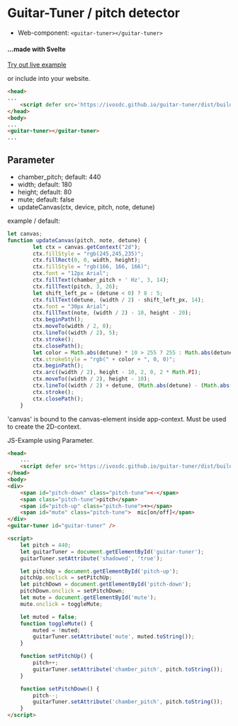 # Guitar-Tuner / pitch detector
- Web-component: `<guitar-tuner></guitar-tuner>`
#### ...made with Svelte

[Try out live example](https://ivosdc.github.io/guitar-tuner/dist "Guitar tuner Example")

or include into your website.
```html
<head>
...
    <script defer src='https://ivosdc.github.io/guitar-tuner/dist/build/guitar-tuner.js'></script>
</head>
<body>
...
<guitar-tuner></guitar-tuner>
...
```

## Parameter
- chamber_pitch; default: 440
- width; default: 180
- height; default: 80
- mute; default: false
- updateCanvas(ctx, device, pitch, note, detune)

example / default:
```js
let canvas;
function updateCanvas(pitch, note, detune) {
        let ctx = canvas.getContext("2d");
        ctx.fillStyle = "rgb(245,245,235)";
        ctx.fillRect(0, 0, width, height);
        ctx.fillStyle = "rgb(166, 166, 166)";
        ctx.font = "12px Arial";
        ctx.fillText(chamber_pitch + ' Hz', 3, 14);
        ctx.fillText(pitch, 3, 26);
        let shift_left_px = (detune < 0) ? 8 : 5;
        ctx.fillText(detune, (width / 2) - shift_left_px, 14);
        ctx.font = "30px Arial";
        ctx.fillText(note, (width / 2) - 10, height - 20);
        ctx.beginPath();
        ctx.moveTo(width / 2, 0);
        ctx.lineTo((width / 2), 5);
        ctx.stroke();
        ctx.closePath();
        let color = Math.abs(detune) * 10 > 255 ? 255 : Math.abs(detune) * 10;
        ctx.strokeStyle = "rgb(" + color + ", 0, 0)";
        ctx.beginPath();
        ctx.arc((width / 2), height - 10, 2, 0, 2 * Math.PI);
        ctx.moveTo((width / 2), height - 10);
        ctx.lineTo((width / 2) + detune, (Math.abs(detune) - (Math.abs(Math.round(detune / 3)))) + 10);
        ctx.stroke();
        ctx.closePath();
    }
```

'canvas' is bound to the canvas-element inside app-context. Must be used to create the 2D-context.


JS-Example using Parameter.
```html
<head>
    ...
    <script defer src='https://ivosdc.github.io/guitar-tuner/dist/build/guitar-tuner.js'></script>
</head>
<body>
<div>
    <span id="pitch-down" class="pitch-tune"><-</span>
    <span class="pitch-tune">pitch</span>
    <span id="pitch-up" class="pitch-tune">+></span>
    <span id="mute" class="pitch-tune">  mic[on/off]</span>
</div>
<guitar-tuner id="guitar-tuner" />

<script>
    let pitch = 440;
    let guitarTuner = document.getElementById('guitar-tuner');
    guitarTuner.setAttribute('shadowed', 'true');

    let pitchUp = document.getElementById('pitch-up');
    pitchUp.onclick = setPitchUp;
    let pitchDown = document.getElementById('pitch-down');
    pitchDown.onclick = setPitchDown;
    let mute = document.getElementById('mute');
    mute.onclick = toggleMute;

    let muted = false;
    function toggleMute() {
        muted = !muted;
        guitarTuner.setAttribute('mute', muted.toString());
    }

    function setPitchUp() {
        pitch++;
        guitarTuner.setAttribute('chamber_pitch', pitch.toString());
    }

    function setPitchDown() {
        pitch--;
        guitarTuner.setAttribute('chamber_pitch', pitch.toString());
    }
</script>
```